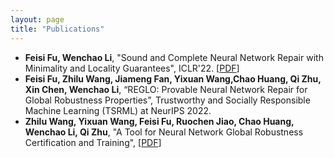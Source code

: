 ```yaml
---
layout: page
title: "Publications"
---
```


* **Feisi Fu, Wenchao Li**, "Sound and Complete Neural Network Repair with Minimality and Locality Guarantees", ICLR'22. [<a href="https://arxiv.org/abs/2110.07682" target="_blank">PDF</a>]
* **Feisi Fu, Zhilu Wang, Jiameng Fan, Yixuan Wang,Chao Huang, Qi Zhu, Xin Chen, Wenchao Li**, “REGLO: Provable Neural Network Repair for Global Robustness Properties”, Trustworthy and Socially Responsible Machine Learning (TSRML) at NeurIPS 2022.
* **Zhilu Wang, Yixuan Wang, Feisi Fu, Ruochen Jiao, Chao Huang, Wenchao Li, Qi Zhu**, "A Tool for Neural Network Global Robustness Certification and Training", [<a href="https://arxiv.org/abs/2208.07289" target="_blank">PDF</a>]
